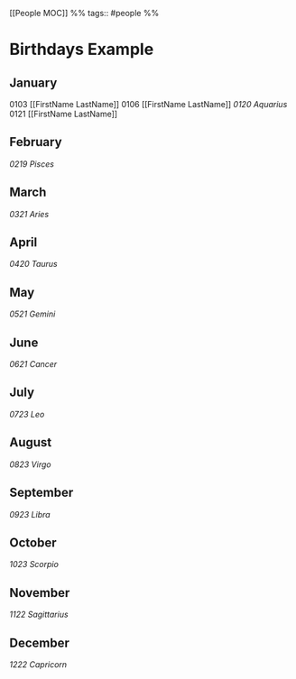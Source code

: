 [[People MOC]] %% tags:: #people %%
# Birthdays Example

## January
0103 [[FirstName LastName]]
0106 [[FirstName LastName]]
_0120 Aquarius_
0121 [[FirstName LastName]]
## February

_0219 Pisces_
## March

_0321 Aries_

## April

_0420 Taurus_
## May

_0521 Gemini_

## June

_0621 Cancer_
## July

_0723 Leo_

## August

_0823 Virgo_

## September

_0923 Libra_
## October

_1023 Scorpio_

## November


_1122 Sagittarius_
## December

_1222 Capricorn_